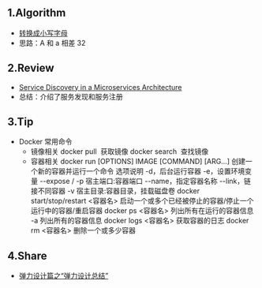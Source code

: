 ## 1.Algorithm
- [转换成小写字母](https://leetcode-cn.com/problems/to-lower-case)
- 思路：A 和 a 相差 32
## 2.Review
- [Service Discovery in a Microservices Architecture](https://www.nginx.com/blog/service-discovery-in-a-microservices-architecture/)
- 总结：介绍了服务发现和服务注册
## 3.Tip
- Docker 常用命令
    - 镜像相关
			docker pull <image>   获取镜像
			docker search <image>   查找镜像
	- 容器相关
			docker run [OPTIONS] IMAGE [COMMAND] [ARG…]   创建一个新的容器并运行一个命令
				选项说明
					-d，后台运⾏容器
					-e，设置环境变量
					--expose / -p 宿主端⼝:容器端⼝
					--name，指定容器名称
					--link，链接不同容器
					-v 宿主⽬录:容器⽬录，挂载磁盘卷
			docker start/stop/restart <容器名>   启动一个或多个已经被停止的容器/停止一个运行中的容器/重启容器
			docker ps <容器名>   列出所有在运行的容器信息   -a 列出所有的容器信息
			docker logs <容器名>   获取容器的日志
			docker rm <容器名>   删除一个或多少容器
## 4.Share
- [弹力设计篇之“弹力设计总结”](https://time.geekbang.org/column/article/4253)